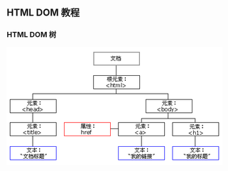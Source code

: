 ## HTML DOM 教程

### HTML DOM 树

![HTML DOM 树](https://raw.githubusercontent.com/Grekevin/development-manual-imgs/master/1610461034647.png)

